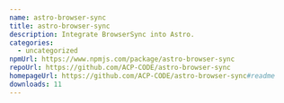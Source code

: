```yaml
---
name: astro-browser-sync
title: astro-browser-sync
description: Integrate BrowserSync into Astro.
categories:
  - uncategorized
npmUrl: https://www.npmjs.com/package/astro-browser-sync
repoUrl: https://github.com/ACP-CODE/astro-browser-sync
homepageUrl: https://github.com/ACP-CODE/astro-browser-sync#readme
downloads: 11
---
```

